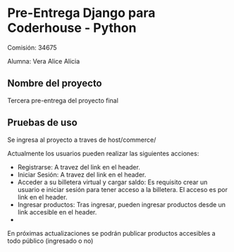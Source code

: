 # Pre-Entrega Django para Coderhouse - Python

Comisión: 34675

Alumna: Vera Alice Alicia

## Nombre del proyecto

Tercera pre-entrega del proyecto final

## Pruebas de uso

Se ingresa al proyecto a traves de host/commerce/

Actualmente los usuarios pueden realizar las siguientes acciones:

- Registrarse: A travez del link en el header.
- Iniciar Sesión:  A travez del link en el header.
- Acceder a su billetera virtual y cargar saldo: Es requisito crear un usuario e iniciar sesión para tener acceso a la billetera. El acceso es por link en el header.
- Ingresar productos: Tras ingresar, pueden ingresar productos desde un link accesible en el header. 
- 
En próximas actualizaciones se podrán publicar productos accesibles a todo público (ingresado o no)

